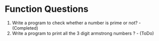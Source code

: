 # Function Questions

1. Write a program to check whether a number is prime or not? - (Completed)
2. Write a program to print all the 3 digit armstrong numbers ? - (ToDo)